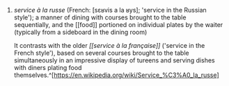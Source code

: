 1. *service à la russe* (French: [sɛʁvis a la ʁys]; 'service in the Russian style'); a manner of dining with courses brought to the table sequentially, and the [[food]] portioned on individual plates by the waiter (typically from a sideboard in the dining room)
   
   It contrasts with the older *[[service à la française]]* ('service in the French style'), based on several courses brought to the table simultaneously in an impressive display of tureens and serving dishes with diners plating food themselves.^[https://en.wikipedia.org/wiki/Service_%C3%A0_la_russe]